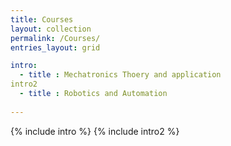 ```yaml
---
title: Courses
layout: collection
permalink: /Courses/
entries_layout: grid

intro:
  - title : Mechatronics Thoery and application
intro2
  - title : Robotics and Automation
  
---
```

{% include intro %}
{% include intro2 %}


